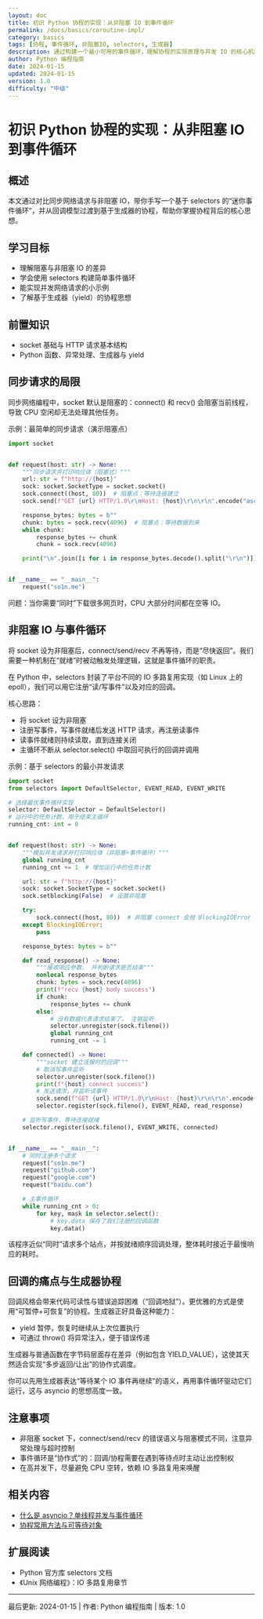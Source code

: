 ```yaml
---
layout: doc
title: 初识 Python 协程的实现：从非阻塞 IO 到事件循环
permalink: /docs/basics/coroutine-impl/
category: basics
tags: [协程, 事件循环, 非阻塞IO, selectors, 生成器]
description: 通过构建一个最小可用的事件循环，理解协程的实现原理与并发 IO 的核心机制。
author: Python 编程指南
date: 2024-01-15
updated: 2024-01-15
version: 1.0
difficulty: "中级"
---
```


# 初识 Python 协程的实现：从非阻塞 IO 到事件循环

## 概述

本文通过对比同步网络请求与非阻塞 IO，带你手写一个基于 selectors 的“迷你事件循环”，并从回调模型过渡到基于生成器的协程，帮助你掌握协程背后的核心思想。

## 学习目标

- 理解阻塞与非阻塞 IO 的差异
- 学会使用 selectors 构建简单事件循环
- 能实现并发网络请求的小示例
- 了解基于生成器（yield）的协程思想

## 前置知识

- socket 基础与 HTTP 请求基本结构
- Python 函数、异常处理、生成器与 yield

## 同步请求的局限

同步网络编程中，socket 默认是阻塞的：connect() 和 recv() 会阻塞当前线程，导致 CPU 空闲却无法处理其他任务。

示例：最简单的同步请求（演示阻塞点）

```python
import socket


def request(host: str) -> None:
    """同步请求并打印响应体（阻塞式）"""
    url: str = f"http://{host}"
    sock: socket.SocketType = socket.socket()
    sock.connect((host, 80))  # 阻塞点：等待连接建立
    sock.send(f"GET {url} HTTP/1.0\r\nHost: {host}\r\n\r\n".encode("ascii"))

    response_bytes: bytes = b""
    chunk: bytes = sock.recv(4096)  # 阻塞点：等待数据到来
    while chunk:
        response_bytes += chunk
        chunk = sock.recv(4096)

    print("\n".join([i for i in response_bytes.decode().split("\r\n")]))


if __name__ == "__main__":
    request("so1n.me")
```

问题：当你需要“同时”下载很多网页时，CPU 大部分时间都在空等 IO。

## 非阻塞 IO 与事件循环

将 socket 设为非阻塞后，connect/send/recv 不再等待，而是“尽快返回”。我们需要一种机制在“就绪”时被动触发处理逻辑，这就是事件循环的职责。

在 Python 中，selectors 封装了平台不同的 IO 多路复用实现（如 Linux 上的 epoll），我们可以用它注册“读/写事件”以及对应的回调。

核心思路：
- 将 socket 设为非阻塞
- 注册写事件，写事件就绪后发送 HTTP 请求，再注册读事件
- 读事件就绪则持续读取，直到连接关闭
- 主循环不断从 selector.select() 中取回可执行的回调并调用

示例：基于 selectors 的最小并发请求

```python
import socket
from selectors import DefaultSelector, EVENT_READ, EVENT_WRITE

# 选择最优事件循环实现
selector: DefaultSelector = DefaultSelector()
# 运行中的任务计数，用于结束主循环
running_cnt: int = 0


def request(host: str) -> None:
    """模拟并发请求并打印响应体（非阻塞+事件循环）"""
    global running_cnt
    running_cnt += 1  # 增加运行中的任务计数

    url: str = f"http://{host}"
    sock: socket.SocketType = socket.socket()
    sock.setblocking(False)  # 设置非阻塞

    try:
        sock.connect((host, 80))  # 非阻塞 connect 会抛 BlockingIOError
    except BlockingIOError:
        pass

    response_bytes: bytes = b""

    def read_response() -> None:
        """接收响应参数， 并判断请求是否结束"""
        nonlocal response_bytes
        chunk: bytes = sock.recv(4096)
        print(f"recv {host} body success")
        if chunk:
            response_bytes += chunk
        else:
            # 没有数据代表请求结束了， 注销监听
            selector.unregister(sock.fileno())
            global running_cnt
            running_cnt -= 1

    def connected() -> None:
        """socket 建立连接时的回调"""
        # 取消写事件监听
        selector.unregister(sock.fileno())
        print(f"{host} connect success")
        # 发送请求，并监听读事件
        sock.send(f"GET {url} HTTP/1.0\r\nHost: {host}\r\n\r\n".encode("ascii"))
        selector.register(sock.fileno(), EVENT_READ, read_response)

    # 监听写事件，等待连接就绪
    selector.register(sock.fileno(), EVENT_WRITE, connected)


if __name__ == "__main__":
    # 同时注册多个请求
    request("so1n.me")
    request("github.com")
    request("google.com")
    request("baidu.com")

    # 主事件循环
    while running_cnt > 0:
        for key, mask in selector.select():
            # key.data 保存了我们注册的回调函数
            key.data()
```

该程序近似“同时”请求多个站点，并按就绪顺序回调处理，整体耗时接近于最慢响应的耗时。

## 回调的痛点与生成器协程

回调风格会带来代码可读性与错误追踪困难（“回调地狱”）。更优雅的方式是使用“可暂停+可恢复”的协程。生成器正好具备这种能力：
- yield 暂停，恢复时继续从上次位置执行
- 可通过 throw() 将异常注入，便于错误传递

生成器与普通函数在字节码层面存在差异（例如包含 YIELD_VALUE），这使其天然适合实现“多步返回/让出”的协作式调度。

你可以先用生成器表达“等待某个 IO 事件再继续”的语义，再用事件循环驱动它们运行，这与 asyncio 的思想高度一致。

## 注意事项

- 非阻塞 socket 下，connect/send/recv 的错误语义与阻塞模式不同，注意异常处理与超时控制
- 事件循环是“协作式”的：回调/协程需要在遇到等待点时主动让出控制权
- 在高并发下，尽量避免 CPU 空转，依赖 IO 多路复用来唤醒

## 相关内容

- [什么是 asyncio？单线程并发与事件循环](../asyncio-intro/)
- [协程常用方法与可等待对象](../coroutine-methods/)

## 扩展阅读

- Python 官方库 selectors 文档
- 《Unix 网络编程》：IO 多路复用章节

---

最后更新: 2024-01-15  |  作者: Python 编程指南  |  版本: 1.0